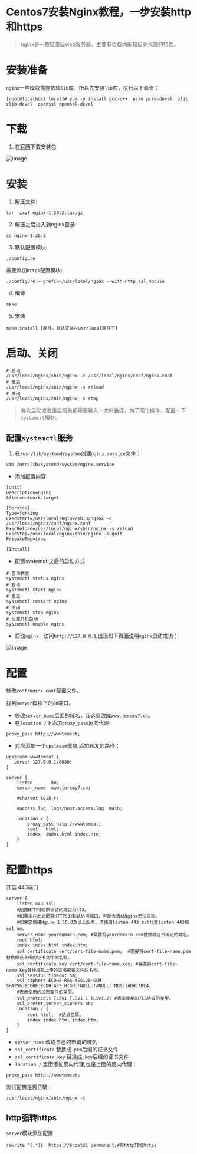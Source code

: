 # Centos7安装Nginx教程，一步安装http和https

> nginx是一款轻量级web服务器，主要有负载均衡和反向代理的特性。

# 安装准备

`nginx`一些模块需要依赖`lib`库，所以先安装`lib`库，执行以下命令：
```
[root@localhost local]# yum -y install gcc-c++  pcre pcre-devel  zlib zlib-devel  openssl openssl-devel
```
# 下载

1. 在[官网](https://nginx.org/en/download.html)下载安装包

![image](https://user-images.githubusercontent.com/11553237/182284178-2f174157-44bf-4748-b4fa-bfa5de7fe654.png)

# 安装
1. 解压文件:
```
tar -zxvf nginx-1.20.2.tar.gz
```

2. 解压之后进入到nginx目录:
```
cd nginx-1.20.2
```

3. 默认配置模块:
```
./configure
```

需要添加`https`配置模块:
```
./configure --prefix=/usr/local/nginx --with-http_ssl_module
```

4. 编译
```
make
```

5. 安装
```
make install [路径，默认安装在usr/local路径下]
```



# 启动、关闭

```
# 启动
/usr/local/nginx/sbin/nginx -c /usr/local/nginx/conf/nginx.conf
# 重启
/usr/local/nginx/sbin/nginx -s reload
# 关闭
/usr/local/nginx/sbin/nginx -s stop
```

>每次启动或者重启服务都需要输入一大串路径，为了简化操作，配置一下`systemctl`服务。

## 配置`systemctl`服务

1. 在`/usr/lib/systemd/system`创建`nginx.service`文件：
```
vim /usr/lib/systemd/system/nginx.service
```
* 添加配置内容:
```
[Unit]
Description=nginx
After=network.target

[Service]
Type=forking
ExecStart=/usr/local/nginx/sbin/nginx -c /usr/local/nginx/conf/nginx.conf
ExecReload=/usr/local/nginx/sbin/nginx -s reload
ExecStop=/usr/local/nginx/sbin/nginx -s quit
PrivateTmp=true

[Install]
```

* 配置systemctl之后的启动方式
```
# 查询状态
systemctl status nginx
# 启动
systemctl start nginx
# 重启
systemctl restart nginx
# 关闭
systemctl stop nginx
# 设置开机启动
systemctl enable nginx
```
* 启动`nginx`，访问`http://127.0.0.1`,出现如下页面说明`nginx`启动成功：

![image](https://user-images.githubusercontent.com/11553237/182284209-7514bbc4-784b-4353-8f48-906ea633e135.png)



# 配置

修改`conf/nginx.conf`配置文件。

找到`server`模块下的`80`端口。
* 修改`server_name`后面的域名，我这里改成`www.jeremy7.cn`。
* 在`location /`下添加`proxy_pass`反向代理:
```
proxy_pass http://wwwtomcat; 
```
* 对应添加一个`upstream`模块,添加转发的路径：
```
upstream wwwtomcat {
   server 127.0.0.1:8080;
}
```

```
server {
    listen       80;
    server_name  www.jeremy7.cn;

    #charset koi8-r;

    #access_log  logs/host.access.log  main;

    location / {
        proxy_pass http://wwwtomcat; 
        root   html;
        index  index.html index.htm;
    }
}
```

# 配置https

开启 443端口
```
server {
    listen 443 ssl;
    #配置HTTPS的默认访问端口为443。
    #如果未在此处配置HTTPS的默认访问端口，可能会造成Nginx无法启动。
    #如果您使用Nginx 1.15.0及以上版本，请使用listen 443 ssl代替listen 443和ssl on。
    server_name yourdomain.com; #需要将yourdomain.com替换成证书绑定的域名。
    root html;
    index index.html index.htm;
    ssl_certificate cert/cert-file-name.pem;  #需要将cert-file-name.pem替换成已上传的证书文件的名称。
    ssl_certificate_key cert/cert-file-name.key; #需要将cert-file-name.key替换成已上传的证书密钥文件的名称。
    ssl_session_timeout 5m;
    ssl_ciphers ECDHE-RSA-AES128-GCM-SHA256:ECDHE:ECDH:AES:HIGH:!NULL:!aNULL:!MD5:!ADH:!RC4;
    #表示使用的加密套件的类型。
    ssl_protocols TLSv1 TLSv1.1 TLSv1.2; #表示使用的TLS协议的类型。
    ssl_prefer_server_ciphers on;
    location / {
        root html;  #站点目录。
        index index.html index.htm;
    }
}
```

* `server_name` 改成自己的申请的域名
* `ssl_certificate` 替换成`.pem`后缀的证书文件
* `ssl_certificate_key` 替换成`.key`后缀的证书文件
* `location /` 里面添加反向代理,也是上面的反向代理：
```
proxy_pass http://wwwtomcat; 
```

测试配置是否正确:
```
/usr/local/nginx/sbin/nginx -t 
```

## http强转https

`server`模块添加配置
```
rewrite ^(.*)$  https://$host$1 permanent;#将http转成https
```

